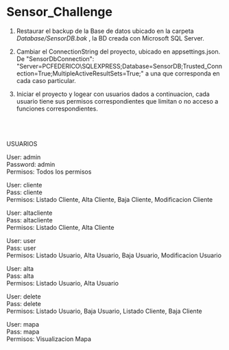 # Sensor_Challenge
1. Restaurar el backup de la Base de datos ubicado en la carpeta *Database/SensorDB.bak* , la BD creada con Microsoft SQL Server.


2. Cambiar el ConnectionString del proyecto, ubicado en appsettings.json.<br/>De "SensorDbConnection": "Server=PCFEDERICO\\SQLEXPRESS;Database=SensorDB;Trusted_Connection=True;MultipleActiveResultSets=True;" a una que corresponda en cada caso particular.


3. Iniciar el proyecto y logear con usuarios dados a continuacion, cada usuario tiene sus permisos correspondientes que limitan o no acceso a funciones correspondientes.
<br/>
<br/>
<br/>
USUARIOS<br/>


User: admin<br/>
Password: admin<br/>
Permisos: Todos los permisos<br/>


User: cliente<br/>
Pass: cliente<br/>
Permisos: Listado Cliente, Alta Cliente, Baja Cliente, Modificacion Cliente<br/>


User: altacliente<br/>
Pass: altacliente<br/>
Permisos: Listado Cliente, Alta Cliente<br/>


User: user<br/>
Pass: user<br/>
Permisos: Listado Usuario, Alta Usuario, Baja Usuario, Modificacion Usuario<br/>


User: alta<br/>
Pass: alta<br/>
Permisos: Listado Usuario, Alta Usuario<br/>

User: delete<br/>
Pass: delete<br/>
Permisos: Listado Usuario, Baja Usuario, Listado Cliente, Baja Cliente<br/>

User: mapa<br/>
Pass: mapa<br/>
Permisos: Visualizacion Mapa<br/>


